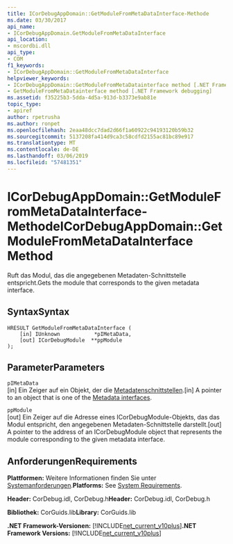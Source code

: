 ```yaml
---
title: ICorDebugAppDomain::GetModuleFromMetaDataInterface-Methode
ms.date: 03/30/2017
api_name:
- ICorDebugAppDomain.GetModuleFromMetaDataInterface
api_location:
- mscordbi.dll
api_type:
- COM
f1_keywords:
- ICorDebugAppDomain::GetModuleFromMetaDataInterface
helpviewer_keywords:
- ICorDebugAppDomain::GetModuleFromMetaDatainterface method [.NET Framework debugging]
- GetModuleFromMetaDatainterface method [.NET Framework debugging]
ms.assetid: f35225b3-5dda-4d5a-913d-b3373e9ab81e
topic_type:
- apiref
author: rpetrusha
ms.author: ronpet
ms.openlocfilehash: 2eaa48dcc7dad2d66f1a60922c94193120b59b32
ms.sourcegitcommit: 5137208fa414d9ca3c58cdfd2155ac81bc89e917
ms.translationtype: MT
ms.contentlocale: de-DE
ms.lasthandoff: 03/06/2019
ms.locfileid: "57481351"
---
```

# <a name="icordebugappdomaingetmodulefrommetadatainterface-method"></a><span data-ttu-id="8ac8d-102">ICorDebugAppDomain::GetModuleFromMetaDataInterface-Methode</span><span class="sxs-lookup"><span data-stu-id="8ac8d-102">ICorDebugAppDomain::GetModuleFromMetaDataInterface Method</span></span>
<span data-ttu-id="8ac8d-103">Ruft das Modul, das die angegebenen Metadaten-Schnittstelle entspricht.</span><span class="sxs-lookup"><span data-stu-id="8ac8d-103">Gets the module that corresponds to the given metadata interface.</span></span>  
  
## <a name="syntax"></a><span data-ttu-id="8ac8d-104">Syntax</span><span class="sxs-lookup"><span data-stu-id="8ac8d-104">Syntax</span></span>  
  
```  
HRESULT GetModuleFromMetaDataInterface (  
    [in] IUnknown           *pIMetaData,  
    [out] ICorDebugModule  **ppModule  
);  
```  
  
## <a name="parameters"></a><span data-ttu-id="8ac8d-105">Parameter</span><span class="sxs-lookup"><span data-stu-id="8ac8d-105">Parameters</span></span>  
 `pIMetaData`  
 <span data-ttu-id="8ac8d-106">[in] Ein Zeiger auf ein Objekt, der die [Metadatenschnittstellen](../../../../docs/framework/unmanaged-api/metadata/metadata-interfaces.md).</span><span class="sxs-lookup"><span data-stu-id="8ac8d-106">[in] A pointer to an object that is one of the [Metadata interfaces](../../../../docs/framework/unmanaged-api/metadata/metadata-interfaces.md).</span></span>  
  
 `ppModule`  
 <span data-ttu-id="8ac8d-107">[out] Ein Zeiger auf die Adresse eines ICorDebugModule-Objekts, das das Modul entspricht, den angegebenen Metadaten-Schnittstelle darstellt.</span><span class="sxs-lookup"><span data-stu-id="8ac8d-107">[out] A pointer to the address of an ICorDebugModule object that represents the module corresponding to the given metadata interface.</span></span>  
  
## <a name="requirements"></a><span data-ttu-id="8ac8d-108">Anforderungen</span><span class="sxs-lookup"><span data-stu-id="8ac8d-108">Requirements</span></span>  
 <span data-ttu-id="8ac8d-109">**Plattformen:** Weitere Informationen finden Sie unter [Systemanforderungen](../../../../docs/framework/get-started/system-requirements.md).</span><span class="sxs-lookup"><span data-stu-id="8ac8d-109">**Platforms:** See [System Requirements](../../../../docs/framework/get-started/system-requirements.md).</span></span>  
  
 <span data-ttu-id="8ac8d-110">**Header:** CorDebug.idl, CorDebug.h</span><span class="sxs-lookup"><span data-stu-id="8ac8d-110">**Header:** CorDebug.idl, CorDebug.h</span></span>  
  
 <span data-ttu-id="8ac8d-111">**Bibliothek:** CorGuids.lib</span><span class="sxs-lookup"><span data-stu-id="8ac8d-111">**Library:** CorGuids.lib</span></span>  
  
 <span data-ttu-id="8ac8d-112">**.NET Framework-Versionen:** [!INCLUDE[net_current_v10plus](../../../../includes/net-current-v10plus-md.md)]</span><span class="sxs-lookup"><span data-stu-id="8ac8d-112">**.NET Framework Versions:** [!INCLUDE[net_current_v10plus](../../../../includes/net-current-v10plus-md.md)]</span></span>
